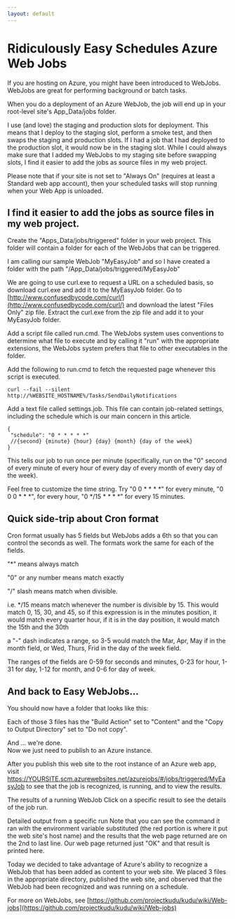 ```yaml
---
layout: default
---
```

# Ridiculously Easy Schedules Azure Web Jobs

If you are hosting on Azure, you might have been introduced to WebJobs.  WebJobs are great for performing background or batch tasks.

When you do a deployment of an Azure WebJob, the job will end up in your root-level site's App_Data/jobs folder. 

I use (and love) the staging and production slots for deployment.  This means that I deploy to the staging slot, perform a smoke test, and then swaps the staging and production slots.  If I had a job that I had deployed to the production slot, it would now be in the staging slot.  While I could always make sure that I added my WebJobs to my staging site before swapping slots, I find it easier to add the jobs as source files in my web project.

Please note that if your site is not set to "Always On" (requires at least a Standard web app account), then your scheduled tasks will stop running when your Web App is unloaded.

## I find it easier to add the jobs as source files in my web project.

Create the "Apps_Data/jobs/triggered" folder in your web project.  This folder will contain a folder for each of the WebJobs that can be triggered.

I am calling our sample WebJob "MyEasyJob" and so I have created a folder with the path "/App_Data/jobs/triggered/MyEasyJob"

We are going to use curl.exe to request a URL on a scheduled basis, so download curl.exe and add it to the MyEasyJob folder.  Go to [http://www.confusedbycode.com/curl/](http://www.confusedbycode.com/curl/) and download the latest "Files Only" zip file.  Extract the curl.exe from the zip file and add it to your MyEasyJob folder.

Add a script file called run.cmd.  The WebJobs system uses conventions to determine what file to execute and by calling it "run" with the appropriate extensions, the WebJobs system prefers that file to other executables in the folder.

Add the following to run.cmd to fetch the requested page whenever this script is executed.

```
curl --fail --silent http://%WEBSITE_HOSTNAME%/Tasks/SendDailyNotifications
```

Add a text file called settings.job.  This file can contain job-related settings, including the schedule which is our main concern in this article.

```
{
 "schedule": "0 * * * * *"
 //{second} {minute} {hour} {day} {month} {day of the week}
}
```

This tells our job to run once per minute (specifically, run on the "0" second of every minute of every hour of every day of every month of every day of the week).

Feel free to customize the time string.  Try "0 0 * * * *" for every minute, "0 0 0 * * *", for every hour, "0 */15 * * * *" for every 15 minutes. 

## Quick side-trip about Cron format

Cron format usually has 5 fields but WebJobs adds a 6th so that you can control the seconds as well.  The formats work the same for each of the fields. 

"*" means always match

"0" or any number means match exactly

"/" slash means match when divisible.  

i.e. */15 means match whenever the number is divisible by 15.  This would match 0, 15, 30, and 45, so if this expression is in the minutes position, it would match every quarter hour, if it is in the day position, it would match the 15th and the 30th

a "-" dash indicates a range, so 3-5 would match the Mar, Apr, May if in the month field, or Wed, Thurs, Frid in the day of the week field.

The ranges of the fields are 0-59 for seconds and minutes, 0-23 for hour, 1-31 for day, 1-12 for month, and  0-6 for day of week.

## And back to Easy WebJobs...

You should now have a folder that looks like this:


Each of those 3 files has the "Build Action" set to "Content" and the "Copy to Output Directory" set to "Do not copy".

And ... we're done.  
Now we just need to publish to an Azure instance.

After you publish this web site to the root instance of an Azure web app, visit https://YOURSITE.scm.azurewebsites.net/azurejobs/#/jobs/triggered/MyEasyJob to see that the job is recognized, is running, and to view the results.


The results of a running WebJob
Click on a specific result to see the details of the job run.

Detailed output from a specific run
Note that you can see the command it ran with the environment variable substituted (the red portion is where it put the web site's host name) and the results that the web page returned are on the 2nd to last line.  Our web page returned just "OK" and that result is printed here.

Today we decided to take advantage of Azure's ability to recognize a WebJob that has been added as content to your web site.  We placed 3 files in the appropriate directory, published the web site, and observed that the WebJob had been recognized and was running on a schedule.


For more on WebJobs, see [https://github.com/projectkudu/kudu/wiki/Web-jobs](https://github.com/projectkudu/kudu/wiki/Web-jobs)
